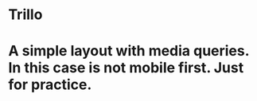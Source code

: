 # Trillo

# A simple layout with media queries. In this case is not mobile first. Just for practice.

